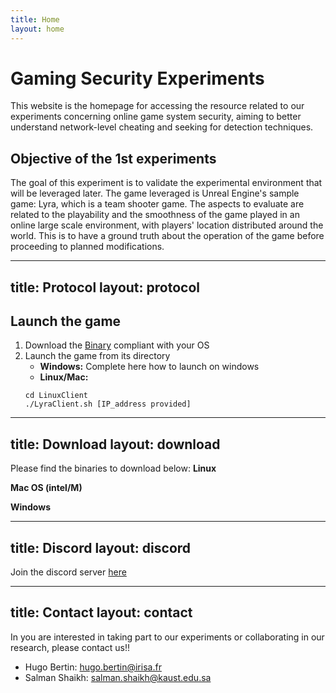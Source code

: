 ```yaml
---
title: Home
layout: home
---
```


# Gaming Security Experiments

This website is the homepage for accessing the resource related to our experiments concerning online game system security, aiming to better understand network-level cheating and seeking for detection techniques. 

## Objective of the 1st experiments 
The goal of this experiment is to validate the experimental environment that will be leveraged later.  The game leveraged is Unreal Engine's sample game: Lyra, which is a team shooter game. The aspects to evaluate are related to the playability and the smoothness of the game played in an online large scale environment, with players' location distributed around the world. This is to have a ground truth about the operation of the game before proceeding to planned modifications.


---
title: Protocol
layout: protocol
---
## Launch the game
1. Download the [Binary](download) compliant with your OS
2. Launch the game from its directory
	- **Windows:** 
  Complete here how to launch on windows
	- **Linux/Mac:** 
	```
	cd LinuxClient
	./LyraClient.sh [IP_address provided]
	```
---
title: Download
layout: download
---
Please find the binaries to download below:
**Linux**

**Mac OS (intel/M)**

**Windows**
 
---
title: Discord
layout: discord
---
Join the discord server [here](https://discord.gg/dm9uyRn8)

---
title: Contact
layout: contact
---
In you are interested in taking part to our experiments or collaborating in our research, please contact us!!
- Hugo Bertin: hugo.bertin@irisa.fr
- Salman Shaikh: salman.shaikh@kaust.edu.sa
